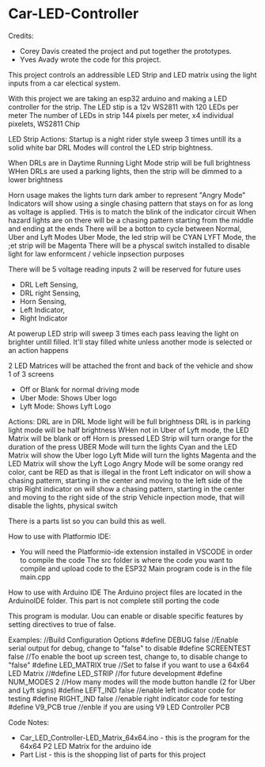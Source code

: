 ﻿# Car-LED-Controller

Credits:
  - Corey Davis created the project and put together the prototypes.
  - Yves Avady wrote the code for this project.

This project controls an addressible LED Strip and LED matrix using the light inputs from a car electical system.

With this project we are taking an esp32 arduino and making a LED controller for the strip. 
The LED stip is a 12v WS2811 with 120 LEDs per meter
The number of LEDs in strip 144 pixels per meter, x4 individual pixelets, WS2811 Chip 

LED Strip Actions:
Startup is a night rider style sweep 3 times untill its a solid white bar
DRL Modes will control the LED strip bightness.

  When DRLs are in Daytime Running Light Mode strip will be full brightness
  WHen DRLs are used a parking lights, then the strip will be dimmed to a lower brightness
  
Horn usage makes the lights turn dark amber to represent "Angry Mode"
Indicators will show using a single chasing pattern that stays on for as long as voltage is applied. THis is to match the blink of the indicator circuit
When hazard lights are on there will be a chasing pattern starting from the middle and ending at the ends
There will be a botton to cycle between Normal, Uber and Lyft Modes
Uber Mode, the led strip will be CYAN
LYFT Mode, the ;et strip will be Magenta
There will be a physcal switch installed to disable light for law enformcent / vehicle inpsection purposes

There will be 5 voltage reading inputs 2 will be reserved for future uses

  - DRL Left Sensing,
  - DRL right Sensing,
  - Horn Sensing,
  - Left Indicator,
  - Right Indicator


At powerup LED strip will sweep 3 times each pass leaving the light on brighter untill filled.
It'll stay filled white unless another mode is selected or an action happens

2 LED Matrices will be attached the front and back of the vehicle and show 1 of 3 screens
  - Off or Blank for normal driving mode
  - Uber Mode: Shows Uber logo
  - Lyft Mode: Shows Lyft Logo

Actions:
DRL are in DRL Mode light will be full brightness
DRL is in parking light mode will be half brightness
WHen not in Uber of Lyft mode, the LED Matrix will be blank or off
Horn is pressed LED Strip will turn orange for the duration of the press
UBER Mode will turn the lights Cyan and the LED Matrix will show the Uber logo
Lyft Mide will turn the lights Magenta and the LED Matrix will show the Lyft Logo
Angry Mode will be some orangy red color, cant be RED as that is illegal in the front
Left indicator on will show a chasing patterm, starting in the center and moving to the left side of the strip
Right indicator on will show a chasing pattern, starting in the center and moving to the right side of the strip
Vehicle inpection mode, that will disable the lights, physical switch

There is a parts list so you can build this as well.

How to use with Platformio IDE:
- You will need the Platformio-ide extension installed in VSCODE in order to compile the code
The src folder is where the code you want to compile and upload code to the ESP32
Main program code is in the file main.cpp

How to use with Arduino IDE
The Arduino project files are located in the ArduinoIDE folder. This part is not complete still porting the code

This program is modular. Uou can enable or disable specific features by setting directives to true of false.

Examples:
//Build Configuration Options
  #define DEBUG false       //Enable serial output for debug, change to "false" to disable
  #define SCREENTEST false  //To enable the boot up screen test, change to, to disable change to "false"
  #define LED_MATRIX true   //Set to false if you want to use a 64x64 LED Matrix
//#define LED_STRIP         //for future development
  #define NUM_MODES 2       //How many modes will the mode button handle (2 for Uber and Lyft signs)
  #define LEFT_IND false    //enable left indicator code for testing
  #define RIGHT_IND false   //enable right indicator code for testing
  #define V9_PCB true       //enble if you are using V9 LED Controller PCB

Code Notes:
- Car_LED_Controller-LED_Matrix_64x64.ino - this is the program for the 64x64 P2 LED Matrix for the arduino ide
- Part List - this is the shopping list of parts for this project


